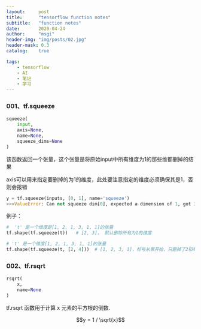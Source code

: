 ```yaml
---
layout:     post
title:      "tensorflow function notes"
subtitle:   "function notes"
date:       2020-04-24
author:     "msgi"
header-img: "img/posts/02.jpg"
header-mask: 0.3
catalog:    true

tags:
    - tensorflow
    - AI
    - 笔记
    - 学习
---
```


### 001、tf.squeeze

```python
squeeze(
    input,
    axis=None,
    name=None,
    squeeze_dims=None
)
```

该函数返回一个张量，这个张量是将原始input中所有维度为1的那些维都删掉的结果

axis可以用来指定要删掉的为1的维度，此处要注意指定的维度必须确保其是1，否则会报错

```python
y = tf.squeeze(inputs, [0, 1], name='squeeze')
>>>ValueError: Can not squeeze dim[0], expected a dimension of 1, got 32 for 'squeeze' (op: 'Squeeze') with input shapes: [32,1,1,3].
```

例子：

```python
#  't' 是一个维度是[1, 2, 1, 3, 1, 1]的张量
tf.shape(tf.squeeze(t))   # [2, 3]， 默认删除所有为1的维度

# 't' 是一个维度[1, 2, 1, 3, 1, 1]的张量
tf.shape(tf.squeeze(t, [2, 4]))  # [1, 2, 3, 1]，标号从零开始，只删掉了2和4维的1
```


### 002、tf.rsqrt

```python
rsqrt(
    x,
    name=None
)
```

tf.rsqrt 函数用于计算 x 元素的平方根的倒数.

$$y = 1 / \sqrt{x}$$